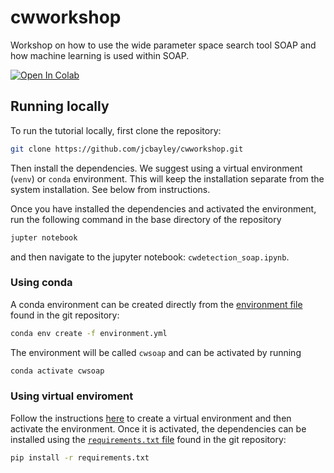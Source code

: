 # cwworkshop

Workshop on how to use the wide parameter space search tool SOAP and how machine learning is used within SOAP.

[![Open In Colab](https://colab.research.google.com/assets/colab-badge.svg)](https://colab.research.google.com/github/jcbayley/cwworkshop/blob/main/cwworkshop_soap.ipynb)

## Running locally

To run the tutorial locally, first clone the repository:

```bash
git clone https://github.com/jcbayley/cwworkshop.git
```

Then install the dependencies. We suggest using a virtual environment (`venv`) or `conda` environment. This will keep the installation separate from the system installation. See below from instructions.

Once you have installed the dependencies and activated the environment, run the following command in the base directory of the repository

```bash
jupter notebook
```

and then navigate to the jupyter notebook: `cwdetection_soap.ipynb`.


### Using conda

A conda environment can be created directly from the [environment file](https://github.com/jcbayley/cwworkshop/blob/main/environment.yml) found in the git repository:

```bash
conda env create -f environment.yml
```

The environment will be called `cwsoap` and can be activated by running

```bash
conda activate cwsoap
```

### Using virtual enviroment

Follow the instructions [here](https://docs.python.org/3/tutorial/venv.html#creating-virtual-environments) to create a virtual environment and then activate the environment. Once it is activated, the dependencies can be installed using the [`requirements.txt` file](https://github.com/jcbayley/cwworkshop/blob/main/requirements.txt) found in the git repository:

```bash
pip install -r requirements.txt
```